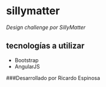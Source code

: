 # sillymatter

*Design  challenge por SillyMatter*
## tecnologías a utilizar
* Bootstrap
* AngularJS

###Desarrollado por Ricardo Espinosa 

